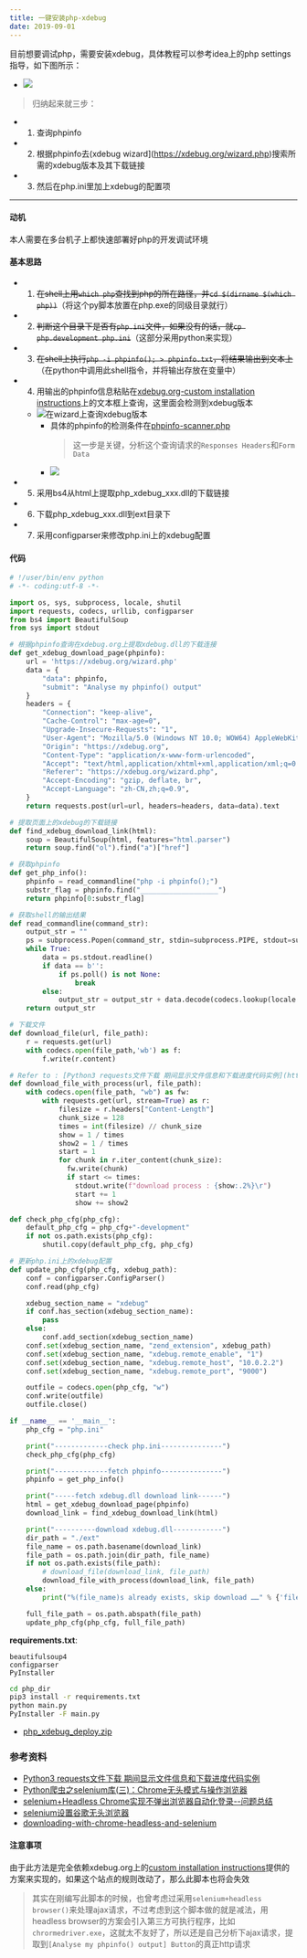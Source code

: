 ```yaml
---
title: 一键安装php-xdebug
date: 2019-09-01
---
```


目前想要调试php，需要安装xdebug，具体教程可以参考idea上的php settings指导，如下图所示：
  - ![](/assets/2019-09-01/1567309969314.png)
>归纳起来就三步：
  - 1. 查询phpinfo
  - 2. 根据phpinfo去(xdebug wizard](https://xdebug.org/wizard.php)搜索所需的xdebug版本及其下载链接
  - 3. 然后在php.ini里加上xdebug的配置项

---

#### 动机
本人需要在多台机子上都快速部署好php的开发调试环境

#### 基本思路
 - 1. ~~在shell上用`which php`查找到php的所在路径，并`cd $(dirname $(which php))`~~（将这个py脚本放置在php.exe的同级目录就行）
 - 2. ~~判断这个目录下是否有`php.ini`文件，如果没有的话，就`cp php.development php.ini`~~（这部分采用python来实现）
 - 3. ~~在shell上执行`php -i phpinfo(); > phpinfo.txt`，将结果输出到文本上~~（在python中调用此shell指令，并将输出存放在变量中）
 - 4. 用输出的phpinfo信息粘贴在[xdebug.org-custom installation instructions](https://xdebug.org/wizard.php)上的文本框上查询，这里面会检测到xdebug版本
   - ![在wizard上查询xdebug版本](/assets/2019-09-01/1567312543380.png)
     - 具体的phpinfo的检测条件在[phpinfo-scanner.php](https://github.com/derickr/xdebug.org/blob/master/html/include/phpinfo-scanner.php)
       >这一步是关键，分析这个查询请求的`Responses Headers`和`Form Data`
     - ![](/assets/2019-09-01/1567314064999.png)
 - 5. 采用bs4从html上提取php_xdebug_xxx.dll的下载链接
 - 6. 下载php_xdebug_xxx.dll到ext目录下
 - 7. 采用configparser来修改php.ini上的xdebug配置

#### 代码
```py
# !/user/bin/env python
# -*- coding:utf-8 -*- 

import os, sys, subprocess, locale, shutil
import requests, codecs, urllib, configparser
from bs4 import BeautifulSoup
from sys import stdout

# 根据phpinfo查询在xdebug.org上提取xdebug.dll的下载连接
def get_xdebug_download_page(phpinfo):
    url = 'https://xdebug.org/wizard.php'
    data = {
        "data": phpinfo,
        "submit": "Analyse my phpinfo() output"
    }
    headers = {
        "Connection": "keep-alive",
        "Cache-Control": "max-age=0",
        "Upgrade-Insecure-Requests": "1",
        "User-Agent": "Mozilla/5.0 (Windows NT 10.0; WOW64) AppleWebKit/537.36 (KHTML, like Gecko) Chrome/74.0.3729.169 Safari/537.36",
        "Origin": "https://xdebug.org",
        "Content-Type": "application/x-www-form-urlencoded",
        "Accept": "text/html,application/xhtml+xml,application/xml;q=0.9,image/webp,image/apng,*/*;q=0.8,application/signed-exchange;v=b3",
        "Referer": "https://xdebug.org/wizard.php",
        "Accept-Encoding": "gzip, deflate, br",
        "Accept-Language": "zh-CN,zh;q=0.9",
    }
    return requests.post(url=url, headers=headers, data=data).text

# 提取页面上的xdebug的下载链接
def find_xdebug_download_link(html):
    soup = BeautifulSoup(html, features="html.parser")
    return soup.find("ol").find("a")["href"]

# 获取phpinfo
def get_php_info():
    phpinfo = read_commandline("php -i phpinfo();")
    substr_flag = phpinfo.find("___________________")
    return phpinfo[0:substr_flag]

# 获取shell的输出结果
def read_commandline(command_str):
    output_str = ""
    ps = subprocess.Popen(command_str, stdin=subprocess.PIPE, stdout=subprocess.PIPE, shell=True)
    while True:
        data = ps.stdout.readline()
        if data == b'':
            if ps.poll() is not None:
                break
        else:
            output_str = output_str + data.decode(codecs.lookup(locale.getpreferredencoding()).name)
    return output_str

# 下载文件
def download_file(url, file_path):
    r = requests.get(url)
    with codecs.open(file_path,'wb') as f:
        f.write(r.content)

# Refer to : [Python3 requests文件下载 期间显示文件信息和下载进度代码实例](https://www.jb51.net/article/167786.htm)
def download_file_with_process(url, file_path):
    with codecs.open(file_path, "wb") as fw:
        with requests.get(url, stream=True) as r:
            filesize = r.headers["Content-Length"]
            chunk_size = 128
            times = int(filesize) // chunk_size
            show = 1 / times
            show2 = 1 / times
            start = 1
            for chunk in r.iter_content(chunk_size):
              fw.write(chunk)
              if start <= times:
                stdout.write(f"download process : {show:.2%}\r")
                start += 1
                show += show2

def check_php_cfg(php_cfg):
    default_php_cfg = php_cfg+"-development"
    if not os.path.exists(php_cfg):
        shutil.copy(default_php_cfg, php_cfg)

# 更新php.ini上的xdebug配置
def update_php_cfg(php_cfg, xdebug_path):
    conf = configparser.ConfigParser()
    conf.read(php_cfg)

    xdebug_section_name = "xdebug"
    if conf.has_section(xdebug_section_name):
        pass
    else:
        conf.add_section(xdebug_section_name)
    conf.set(xdebug_section_name, "zend_extension", xdebug_path)
    conf.set(xdebug_section_name, "xdebug.remote_enable", "1")
    conf.set(xdebug_section_name, "xdebug.remote_host", "10.0.2.2")
    conf.set(xdebug_section_name, "xdebug.remote_port", "9000")

    outfile = codecs.open(php_cfg, "w")
    conf.write(outfile)
    outfile.close()

if __name__ == '__main__':
    php_cfg = "php.ini"

    print("-------------check php.ini---------------")
    check_php_cfg(php_cfg)

    print("-------------fetch phpinfo---------------")
    phpinfo = get_php_info()

    print("-----fetch xdebug.dll download link------")
    html = get_xdebug_download_page(phpinfo)
    download_link = find_xdebug_download_link(html)

    print("----------download xdebug.dll------------")
    dir_path = "./ext"
    file_name = os.path.basename(download_link) 
    file_path = os.path.join(dir_path, file_name)
    if not os.path.exists(file_path):
        # download_file(download_link, file_path)
        download_file_with_process(download_link, file_path)
    else:
        print("%(file_name)s already exists, skip download ……" % {'file_path' : file_path})

    full_file_path = os.path.abspath(file_path)
    update_php_cfg(php_cfg, full_file_path)
```

**requirements.txt**:
```text
beautifulsoup4
configparser
PyInstaller
```

```sh
cd php_dir
pip3 install -r requirements.txt
python main.py
PyInstaller -F main.py
```

 - [php_xdebug_deploy.zip](/assets/2019-09-01/php_xdebug_deploy.zip)

### 参考资料
 - [Python3 requests文件下载 期间显示文件信息和下载进度代码实例](https://www.jb51.net/article/167786.htm)
 - [Python爬虫之selenium库(三)：Chrome无头模式与操作浏览器](https://blog.csdn.net/bqw18744018044/article/details/81351137)
 - [selenium+Headless Chrome实现不弹出浏览器自动化登录--问题总结](https://blog.csdn.net/qq_26803795/article/details/82467037)
 - [selenium设置谷歌无头浏览器](https://blog.csdn.net/jjjndk1314/article/details/80540204)
 - [downloading-with-chrome-headless-and-selenium](https://stackoverflow.com/questions/45631715/downloading-with-chrome-headless-and-selenium)

#### 注意事项
由于此方法是完全依赖xdebug.org上的[custom installation instructions](https://xdebug.org/wizard.php)提供的方案来实现的，如果这个站点的规则改动了，那么此脚本也将会失效

>其实在刚编写此脚本的时候，也曾考虑过采用`selenium+headless browser()`来处理ajax请求，不过考虑到这个脚本做的就是减法，用headless browser的方案会引入第三方可执行程序，比如`chrormedriver.exe`，这就太不友好了，所以还是自己分析下ajax请求，提取到`[Analyse my phpinfo() output] Button`的真正http请求